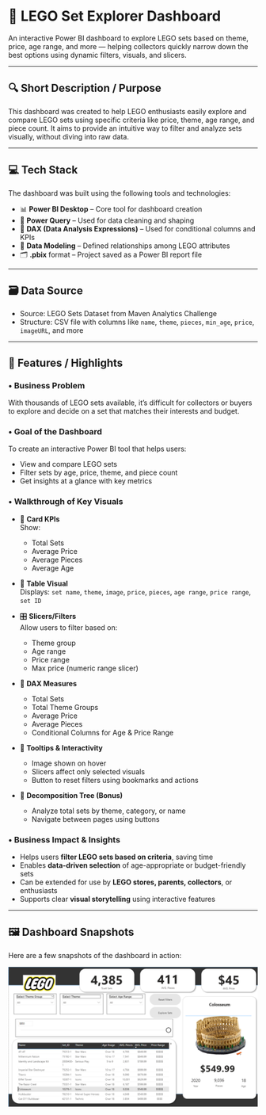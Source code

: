 # 🧱 LEGO Set Explorer Dashboard

An interactive Power BI dashboard to explore LEGO sets based on theme, price, age range, and more — helping collectors quickly narrow down the best options using dynamic filters, visuals, and slicers.

---

## 🔍 Short Description / Purpose

This dashboard was created to help LEGO enthusiasts easily explore and compare LEGO sets using specific criteria like price, theme, age range, and piece count. It aims to provide an intuitive way to filter and analyze sets visually, without diving into raw data.

---

## 💻 Tech Stack

The dashboard was built using the following tools and technologies:

- 📊 **Power BI Desktop** – Core tool for dashboard creation  
- 🧹 **Power Query** – Used for data cleaning and shaping  
- 🧠 **DAX (Data Analysis Expressions)** – Used for conditional columns and KPIs  
- 🔗 **Data Modeling** – Defined relationships among LEGO attributes  
- 🗂️ **.pbix** format – Project saved as a Power BI report file

---

## 🗃️ Data Source

- Source: LEGO Sets Dataset from Maven Analytics Challenge  
- Structure: CSV file with columns like `name`, `theme`, `pieces`, `min_age`, `price`, `imageURL`, and more

---

## 🎯 Features / Highlights

### • Business Problem

With thousands of LEGO sets available, it’s difficult for collectors or buyers to explore and decide on a set that matches their interests and budget.

### • Goal of the Dashboard

To create an interactive Power BI tool that helps users:

- View and compare LEGO sets
- Filter sets by age, price, theme, and piece count
- Get insights at a glance with key metrics

### • Walkthrough of Key Visuals

- 🔢 **Card KPIs**  
  Show:  
  - Total Sets  
  - Average Price  
  - Average Pieces  
  - Average Age  

- 🧩 **Table Visual**  
  Displays: `set name`, `theme`, `image`, `price`, `pieces`, `age range`, `price range`, `set ID`

- 🎛️ **Slicers/Filters**  
  Allow users to filter based on:  
  - Theme group  
  - Age range  
  - Price range  
  - Max price (numeric range slicer)

- 🧠 **DAX Measures**  
  - Total Sets  
  - Total Theme Groups  
  - Average Price  
  - Average Pieces  
  - Conditional Columns for Age & Price Range

- 📌 **Tooltips & Interactivity**  
  - Image shown on hover  
  - Slicers affect only selected visuals  
  - Button to reset filters using bookmarks and actions

- 🌳 **Decomposition Tree (Bonus)**  
  - Analyze total sets by theme, category, or name  
  - Navigate between pages using buttons

### • Business Impact & Insights

- Helps users **filter LEGO sets based on criteria**, saving time  
- Enables **data-driven selection** of age-appropriate or budget-friendly sets  
- Can be extended for use by **LEGO stores, parents, collectors**, or enthusiasts  
- Supports clear **visual storytelling** using interactive features

---
## 🖼️ Dashboard Snapshots

Here are a few snapshots of the dashboard in action:

![LEGO Overview](https://github.com/SahityaSangaru6183/LEGO-Dashboard/blob/main/Screenshot%202025-07-15%20150417.png?raw=true)



